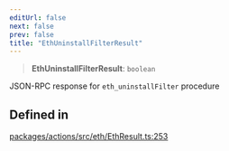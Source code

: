 ```yaml
---
editUrl: false
next: false
prev: false
title: "EthUninstallFilterResult"
---
```


> **EthUninstallFilterResult**: `boolean`

JSON-RPC response for `eth_uninstallFilter` procedure

## Defined in

[packages/actions/src/eth/EthResult.ts:253](https://github.com/qbzzt/tevm-monorepo/blob/main/packages/actions/src/eth/EthResult.ts#L253)
